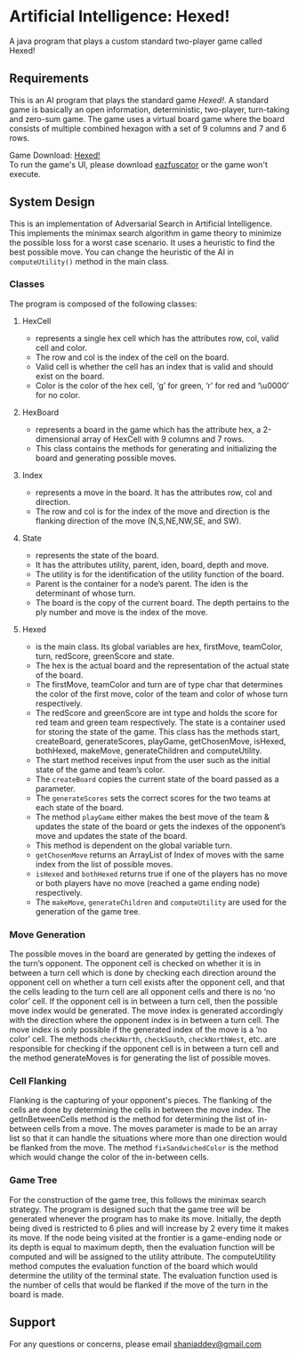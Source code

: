 # Artificial Intelligence: Hexed!
A java program that plays a custom standard two-player game called Hexed!

## Requirements
This is an AI program that plays the standard game _Hexed!_. A standard game is basically an open information, deterministic, two-player, turn-taking and zero-sum game. The game uses a virtual board game where the board consists of multiple combined hexagon with a set of 9 columns and 7 and 6 rows.

Game Download: [Hexed!](http://bit.ly/38muW4X)\
To run the game's UI, please download [eazfuscator](https://www.gapotchenko.com/eazfuscator.net) or the game won't execute.

## System Design
This is an implementation of Adversarial Search in Artificial Intelligence.
This implements the minimax search algorithm in game theory to minimize the possible loss for a worst case scenario. It uses a heuristic to find the best possible move. You can change the heuristic of the AI in `computeUtility()` method in the main class.

### Classes
The program is composed of the following classes:
1. HexCell
    - represents a single hex cell which has the attributes row, col, valid cell and color.
    - The row and col is the index of the cell on the board.
    - Valid cell is whether the cell has an index that is valid and should exist on the board.
    - Color is the color of the hex cell, ‘g’ for green, ‘r’ for red and ‘\u0000’ for no color.

2. HexBoard
    - represents a board in the game which has the attribute hex, a 2-dimensional array of HexCell with 9 columns and 7 rows.
    - This class contains the methods for generating and initializing the board and generating possible moves.

3. Index
    - represents a move in the board. It has the attributes row, col and direction.
    - The row and col is for the index of the move and direction is the flanking direction of the move (N,S,NE,NW,SE, and SW).

4. State
    - represents the state of the board.
    - It has the attributes utility, parent, iden, board, depth and move.
    - The utility is for the identification of the utility function of the board.
    - Parent is the container for a node’s parent. The iden is the determinant of whose turn.
    - The board is the copy of the current board. The depth pertains to the ply number and move is the index of the move.

5. Hexed
    - is the main class. Its global variables are hex, firstMove, teamColor, turn, redScore, greenScore and state.
    - The hex is the actual board and the representation of the actual state of the board.
    - The firstMove, teamColor and turn are of type char that determines the color of the first move, color of the team and color of whose turn respectively.
    - The redScore and greenScore are int type and holds the score for red team and green team respectively. The state is a container used for storing the state of the game. This class has the methods start, createBoard, generateScores, playGame, getChosenMove, isHexed, bothHexed, makeMove, generateChildren and computeUtility.
    - The start method receives input from the user such as the initial state of the game and team’s color.
    - The `createBoard` copies the current state of the board passed as a parameter.
    - The `generateScores` sets the correct scores for the two teams at each state of the board.
    - The method `playGame` either makes the best move of the team & updates the state of the board or gets the indexes of the opponent’s move and updates the state of the board.
    - This method is dependent on the global variable turn.
    - `getChosenMove` returns an ArrayList of Index of moves with the same index from the list of possible moves.
    - `isHexed` and `bothHexed` returns true if one of the players has no move or both players have no move (reached a game ending node) respectively.
    - The `makeMove`, `generateChildren` and `computeUtility` are used for the generation of the game tree.

### Move Generation
The possible moves in the board are generated by getting the indexes of the turn’s opponent. The opponent cell is checked on whether it is in between a turn cell which is done by checking each direction around the opponent cell on whether a turn cell exists after the opponent cell, and that the cells leading to the turn cell are all opponent cells and there is no ‘no color’ cell. If the opponent cell is in between a turn cell, then the possible move index would be generated. The move index is generated accordingly with the direction where the opponent index is in between a turn cell. The move index is only possible if the generated index of the move is a ‘no color’ cell. The methods `checkNorth`, `checkSouth`, `checkNorthWest`, etc. are responsible for checking if the opponent cell is in between a turn cell and the method generateMoves is for generating the list of possible moves.

### Cell Flanking
Flanking is the capturing of your opponent's pieces. The flanking of the cells are done by determining the cells in between the move index. The getInBetweenCells method is the method for determining the list of in-between cells from a move. The moves parameter is made to be an array list so that it can handle the situations where more than one direction would be flanked from the move. The method `fixSandwichedColor` is the method which would change the color of the in-between cells.

### Game Tree
For the construction of the game tree, this follows the minimax search strategy. The program is designed such that the game tree will be generated whenever the program has to make its move. Initially, the depth being dived is restricted to 6 plies and will increase by 2 every time it makes its move. If the node being visited at the frontier is a game-ending node or its depth is equal to maximum depth, then the evaluation function will be computed and will be assigned to the utility attribute. The computeUtility method computes the evaluation function of the board which would determine the utility of the terminal state. The evaluation function used is the number of cells that would be flanked if the move of the turn in the board is made.

## Support
For any questions or concerns, please email [shaniaddev@gmail.com](mailto:shaniaddev@gmail.com?subject=[GitHub]%20Hexed%20Game%20AI)
